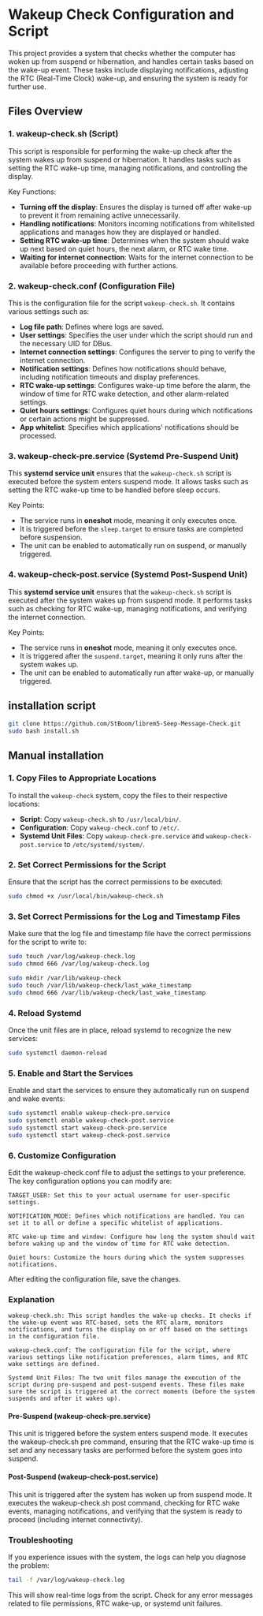 # Wakeup Check Configuration and Script

This project provides a system that checks whether the computer has woken up from suspend or hibernation, and handles certain tasks based on the wake-up event. These tasks include displaying notifications, adjusting the RTC (Real-Time Clock) wake-up, and ensuring the system is ready for further use.

## Files Overview

### 1. **wakeup-check.sh** (Script)

This script is responsible for performing the wake-up check after the system wakes up from suspend or hibernation. It handles tasks such as setting the RTC wake-up time, managing notifications, and controlling the display.

Key Functions:
- **Turning off the display**: Ensures the display is turned off after wake-up to prevent it from remaining active unnecessarily.
- **Handling notifications**: Monitors incoming notifications from whitelisted applications and manages how they are displayed or handled.
- **Setting RTC wake-up time**: Determines when the system should wake up next based on quiet hours, the next alarm, or RTC wake time.
- **Waiting for internet connection**: Waits for the internet connection to be available before proceeding with further actions.

### 2. **wakeup-check.conf** (Configuration File)

This is the configuration file for the script `wakeup-check.sh`. It contains various settings such as:
- **Log file path**: Defines where logs are saved.
- **User settings**: Specifies the user under which the script should run and the necessary UID for DBus.
- **Internet connection settings**: Configures the server to ping to verify the internet connection.
- **Notification settings**: Defines how notifications should behave, including notification timeouts and display preferences.
- **RTC wake-up settings**: Configures wake-up time before the alarm, the window of time for RTC wake detection, and other alarm-related settings.
- **Quiet hours settings**: Configures quiet hours during which notifications or certain actions might be suppressed.
- **App whitelist**: Specifies which applications' notifications should be processed.

### 3. **wakeup-check-pre.service** (Systemd Pre-Suspend Unit)

This **systemd service unit** ensures that the `wakeup-check.sh` script is executed before the system enters suspend mode. It allows tasks such as setting the RTC wake-up time to be handled before sleep occurs.

Key Points:
- The service runs in **oneshot** mode, meaning it only executes once.
- It is triggered before the `sleep.target` to ensure tasks are completed before suspension.
- The unit can be enabled to automatically run on suspend, or manually triggered.

### 4. **wakeup-check-post.service** (Systemd Post-Suspend Unit)

This **systemd service unit** ensures that the `wakeup-check.sh` script is executed after the system wakes up from suspend mode. It performs tasks such as checking for RTC wake-up, managing notifications, and verifying the internet connection.

Key Points:
- The service runs in **oneshot** mode, meaning it only executes once.
- It is triggered after the `suspend.target`, meaning it only runs after the system wakes up.
- The unit can be enabled to automatically run after wake-up, or manually triggered.


## installation script


```bash
git clone https://github.com/StBoom/librem5-Seep-Message-Check.git
sudo bash install.sh
```

## Manual installation

### 1. Copy Files to Appropriate Locations

To install the `wakeup-check` system, copy the files to their respective locations:

- **Script**: Copy `wakeup-check.sh` to `/usr/local/bin/`.
- **Configuration**: Copy `wakeup-check.conf` to `/etc/`.
- **Systemd Unit Files**: Copy `wakeup-check-pre.service` and `wakeup-check-post.service` to `/etc/systemd/system/`.

### 2. Set Correct Permissions for the Script

Ensure that the script has the correct permissions to be executed:

```bash
sudo chmod +x /usr/local/bin/wakeup-check.sh
```

### 3. Set Correct Permissions for the Log and Timestamp Files

Make sure that the log file and timestamp file have the correct permissions for the script to write to:

```bash
sudo touch /var/log/wakeup-check.log
sudo chmod 666 /var/log/wakeup-check.log

sudo mkdir /var/lib/wakeup-check
sudo touch /var/lib/wakeup-check/last_wake_timestamp
sudo chmod 666 /var/lib/wakeup-check/last_wake_timestamp
```

### 4. Reload Systemd

Once the unit files are in place, reload systemd to recognize the new services:

```bash
sudo systemctl daemon-reload
```

### 5. Enable and Start the Services

Enable and start the services to ensure they automatically run on suspend and wake events:

```bash
sudo systemctl enable wakeup-check-pre.service
sudo systemctl enable wakeup-check-post.service
sudo systemctl start wakeup-check-pre.service
sudo systemctl start wakeup-check-post.service
```

### 6. Customize Configuration

Edit the wakeup-check.conf file to adjust the settings to your preference. The key configuration options you can modify are:

    TARGET_USER: Set this to your actual username for user-specific settings.

    NOTIFICATION_MODE: Defines which notifications are handled. You can set it to all or define a specific whitelist of applications.

    RTC wake-up time and window: Configure how long the system should wait before waking up and the window of time for RTC wake detection.

    Quiet hours: Customize the hours during which the system suppresses notifications.

After editing the configuration file, save the changes.
### Explanation

    wakeup-check.sh: This script handles the wake-up checks. It checks if the wake-up event was RTC-based, sets the RTC alarm, monitors notifications, and turns the display on or off based on the settings in the configuration file.

    wakeup-check.conf: The configuration file for the script, where various settings like notification preferences, alarm times, and RTC wake settings are defined.

    Systemd Unit Files: The two unit files manage the execution of the script during pre-suspend and post-suspend events. These files make sure the script is triggered at the correct moments (before the system suspends and after it wakes up).

#### Pre-Suspend (wakeup-check-pre.service)

This unit is triggered before the system enters suspend mode. It executes the wakeup-check.sh pre command, ensuring that the RTC wake-up time is set and any necessary tasks are performed before the system goes into suspend.
#### Post-Suspend (wakeup-check-post.service)

This unit is triggered after the system has woken up from suspend mode. It executes the wakeup-check.sh post command, checking for RTC wake events, managing notifications, and verifying that the system is ready to proceed (including internet connectivity).
### Troubleshooting

If you experience issues with the system, the logs can help you diagnose the problem:

```bash
tail -f /var/log/wakeup-check.log
```

This will show real-time logs from the script. Check for any error messages related to file permissions, RTC wake-up, or systemd unit failures.
